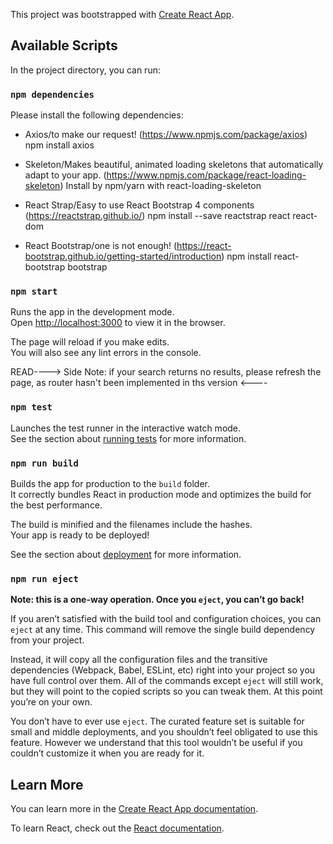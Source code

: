 This project was bootstrapped with [Create React App](https://github.com/facebook/create-react-app).

## Available Scripts

In the project directory, you can run:

### `npm dependencies`

Please install the following dependencies:

- Axios/to make our request!
(https://www.npmjs.com/package/axios)
npm install axios

- Skeleton/Makes beautiful, animated loading skeletons that automatically adapt to your app.
(https://www.npmjs.com/package/react-loading-skeleton) 
Install by npm/yarn with react-loading-skeleton

- React Strap/Easy to use React Bootstrap 4 components 
(https://reactstrap.github.io/) 
npm install --save reactstrap react react-dom

- React Bootstrap/one is not enough!
(https://react-bootstrap.github.io/getting-started/introduction)
npm install react-bootstrap bootstrap

### `npm start`

Runs the app in the development mode.<br />
Open [http://localhost:3000](http://localhost:3000) to view it in the browser.

The page will reload if you make edits.<br />
You will also see any lint errors in the console.


READ----> Side Note: if your search returns no results, please refresh the page, as router hasn't been implemented in ths version <----
### `npm test`

Launches the test runner in the interactive watch mode.<br />
See the section about [running tests](https://facebook.github.io/create-react-app/docs/running-tests) for more information.

### `npm run build`

Builds the app for production to the `build` folder.<br />
It correctly bundles React in production mode and optimizes the build for the best performance.

The build is minified and the filenames include the hashes.<br />
Your app is ready to be deployed!

See the section about [deployment](https://facebook.github.io/create-react-app/docs/deployment) for more information.

### `npm run eject`

**Note: this is a one-way operation. Once you `eject`, you can’t go back!**

If you aren’t satisfied with the build tool and configuration choices, you can `eject` at any time. This command will remove the single build dependency from your project.

Instead, it will copy all the configuration files and the transitive dependencies (Webpack, Babel, ESLint, etc) right into your project so you have full control over them. All of the commands except `eject` will still work, but they will point to the copied scripts so you can tweak them. At this point you’re on your own.

You don’t have to ever use `eject`. The curated feature set is suitable for small and middle deployments, and you shouldn’t feel obligated to use this feature. However we understand that this tool wouldn’t be useful if you couldn’t customize it when you are ready for it.

## Learn More

You can learn more in the [Create React App documentation](https://facebook.github.io/create-react-app/docs/getting-started).

To learn React, check out the [React documentation](https://reactjs.org/).


